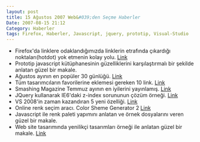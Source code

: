 ```yaml
---
layout: post
title: 15 Ağustos 2007 Web&#039;den Seçme Haberler
Date: 2007-08-15 21:12
Category: Haberler
tags: Firefox, Haberler, Javascript, jquery, prototip, Visual-Studio
---
```


-   Firefox'da linklere odaklandığımızda linklerin etrafında çıkardığı
    noktaları(hotdot) yok etmenin kolay yolu. [Link][]
-   Prototip javascript kütüphanesinin güzelliklerini karşılaştırmalı
    bir şekilde anlatan güzel bir makale.
-   Ağustos ayının en popüler 30 günlüğü. [Link][2]
-   Tüm tasarımcıların favorilerine eklemesi gereken 10 link. [Link][3]
-   Smashing Magazine Temmuz ayının en iyilerini yayınlamış. [Link][4]
-   JQuery kullanarak IE6'daki z-index sorununun çözüm örneği. [Link][5]
-   VS 2008'in zaman kazandıran 5 yeni özelliği. [Link][6]
-   Online renk seçim aracı. Color Sheme Generator 2 [Link][7]
-   Javascript ile renk paleti yapımını anlatan ve örnek dosyalarını
    veren güzel bir makale. 
-   Web site tasarımında yenilikçi tasarımları örneği ile anlatan güzel
    bir makale. [Link][9]


  [Link]: http://seo-nola.blogspot.com/2007/08/remove-dotted-border-around-link-in.html
    "link etrafındaki noktalar"
  [2]: http://www.ebizmba.com/articles/popular-blogs.html
    "popüler günlük"
  [3]: http://designer-daily.com/10-lists-every-designer-should-bookmark-323
    "Favorine ekle"
  [4]: http://www.smashingmagazine.com/2007/08/14/best-of-july-2007/
    "Temmuz ayının en iyileri"
  [5]: http://brandonaaron.net/docs/bgiframe/ "z-index"
  [6]: http://blogs.msdn.com/ronang/archive/2007/08/14/take-5-5-time-saving-features-in-vs-2008.aspx
    "VS.Net 2008"
  [7]: http://www.wellstyled.com/tools/colorscheme2/index-en.html
    "Color Sheme Generator 2"
  [9]: http://www.digital-web.com/articles/designing_the_future_of/
    "Geleceğin Tasarımı"
